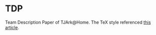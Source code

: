 # TDP
Team Description Paper of TJArk@Home.
The TeX style referenced [this article](https://arxiv.org/abs/1409.3215).
